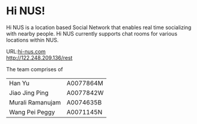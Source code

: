 <h1>Hi NUS!</h1>

Hi NUS is a location based Social Network that enables real time socializing with nearby people. 
Hi NUS currently supports chat rooms for various locations within NUS. 

URL:<a href="http://hi-nus.com/" target="_blank">hi-nus.com</a><br>
http://122.248.209.136/rest

The team comprises of 
<table>
<tr>
  <td>Han Yu</td><td>A0077864M</td>
</tr>
<tr>
  <td>Jiao Jing Ping</td><td>A0077842W</td>
</tr>
<tr>
  <td>Murali Ramanujam</td><td>A0074635B</td>
</tr>
<tr>
  <td>Wang Pei Peggy</td><td>A0071145N</td>
</tr>
</table>